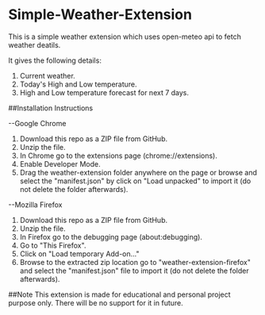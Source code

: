 # Simple-Weather-Extension
This is a simple weather extension which uses open-meteo api to fetch weather deatils.

It gives the following details:
1. Current weather.
2. Today's High and Low temperature.
3. High and Low temperature forecast for next 7 days.

##Installation Instructions

--Google Chrome

1. Download this repo as a ZIP file from GitHub.
2. Unzip the file.
3. In Chrome go to the extensions page (chrome://extensions).
4. Enable Developer Mode.
5. Drag the weather-extension folder anywhere on the page or browse and select the "manifest.json" by click on "Load unpacked" to import it (do not delete the folder afterwards).

--Mozilla Firefox
1. Download this repo as a ZIP file from GitHub.
2. Unzip the file.
3. In Firefox go to the debugging page (about:debugging).
4. Go to "This Firefox".
5. Click on "Load temporary Add-on..."
6. Browse to the extracted zip location go to "weather-extension-firefox" and select the "manifest.json" file to import it (do not delete the folder afterwards).

##Note
This extension is made for educational and personal project purpose only. There will be no support for it in future.
